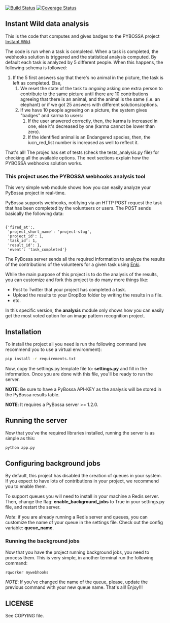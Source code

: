 [![Build
Status](https://travis-ci.org/Scifabric/instantwild-webhooks.svg)](https://travis-ci.org/Scifabric/instantwild-webhooks)
[![Coverage Status](https://img.shields.io/coveralls/Scifabric/instantwild-webhooks.svg)](https://coveralls.io/r/Scifabric/instantwild-webhooks?branch=master)
## Instant Wild data analysis

This is the code that computes and gives badges to the PYBOSSA project [Instant Wild](https://instantwild.zsl.org).

The code is run when a task is completed. When a task is completed, the webhooks solution is triggered and the 
statistical analysis computed. By default each task is analyzed by 5 different people. When this happens, the
following schema is followed:

1. If the 5 first answers say that there's no animal in the picture, the task is left as completed. Else,
    1. We reset the state of the task to *ongoing* asking one extra person to contribute to the same picture
       until there are 10 contributions agreeing that there is an animal, and the animal is the same (i.e. an
       elephant) or if we got 25 answers with different solutions/options.
    2. If we have 10 people agreeing on a picture, the system gives "badges" and karma to users:
        1. If the user answered correctly, then, the karma is increased in one, else it's decreased by one (karma cannot be lower than zero).
        2. If the identified animal is an Endangered species, then, the iucn_red_list number is increased as well to reflect it.


That's all! The projec has set of tests (check the tests_analysis.py file) for checking all the available options. The next sections
explain how the PYBOSSA webhooks solution works.

### This project uses the PYBOSSA webhooks analysis tool

This very simple web module shows how you can easily analyze your PyBossa
project in real-time.

PyBossa supports webhooks, notifying via an HTTP POST request the task that has
been completed by the volunteers or users. The POST sends basically the
following data:

```

{'fired_at':,
 'project_short_name': 'project-slug',
 'project_id': 1,
 'task_id': 1,
 'result_id': 1,
 'event': 'task_completed'} 

```

The PyBossa server sends all the required information to analyze the results of
the contributions of the volunteers for a given task using
[Enki](https://github.com/PyBossa/enki).

While the main purpose of this project is to do the analysis of the results,
you can customize and fork this project to do many more things like:

 * Post to Twitter that your project has completed a task.
 * Upload the results to your DropBox folder by writing the results in a file.
 * etc.

In this specific version, the **analysis** module only shows how you can easily 
get the most voted option for an image pattern recognition project.

## Installation

To install the project all you need is run the following command (we recommend
you to use a virtual environment):

```bash
pip install -r requirements.txt
```

Now, copy the settings.py.template file to: **settings.py** and fill in the
information. Once you are done with this file, you'll be ready to run the
server.

**NOTE**: Be sure to have a PyBossa API-KEY as the analysis will be stored in the 
PyBossa results table.

**NOTE**: It requires a PyBossa server >= 1.2.0.



## Running the server

Now that you've the required libraries installed, running the server is as
simple as this:

```bash
python app.py
```

## Configuring background jobs

By default, this project has disabled the creation of queues in your system. If
you expect to have lots of contributions in your project, we recommend you to
enable them.

To support queues you will need to install in your machine a Redis server.
Then, change the flag: **enable_background_jobs** to True in your settings.py
file, and restart the server. 

*Note*: if you are already running a Redis server and queues, you can customize
the name of your queue in the settings file. Check out the config variable:
**queue_name**.

### Running the background jobs

Now that you have the project running background jobs, you need to process
them. This is very simple, in another terminal run the following command:

```bash
rqworker mywebhooks
```

*NOTE*: If you've changed the name of the queue, please, update the previous
command with your new queue name. That's all! Enjoy!!!

## LICENSE 

See COPYING file.
